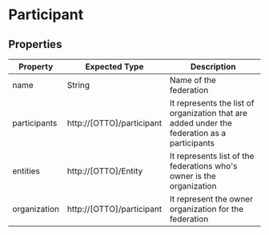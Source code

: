 # Participant

## Properties
|Property | Expected Type | Description|
|----|----|----|
|name|String|Name of the federation|
|participants|http://[OTTO]/participant|It represents the list of organization that are added under the federation as a participants|
|entities|http://[OTTO]/Entity|It represents list of the federations who's owner is the organization|
|organization|http://[OTTO]/participant|It represent the owner organization for the federation|